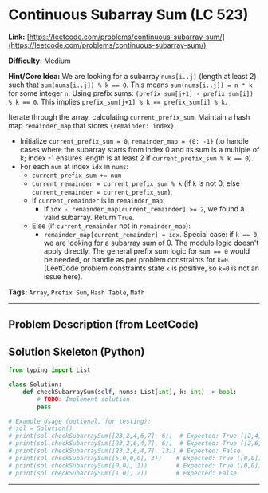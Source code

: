 # Continuous Subarray Sum (LC 523)

**Link:** [https://leetcode.com/problems/continuous-subarray-sum/](https://leetcode.com/problems/continuous-subarray-sum/)

**Difficulty:** Medium

**Hint/Core Idea:**
We are looking for a subarray `nums[i..j]` (length at least 2) such that `sum(nums[i..j]) % k == 0`.
This means `sum(nums[i..j]) = n * k` for some integer `n`.
Using prefix sums: `(prefix_sum[j+1] - prefix_sum[i]) % k == 0`.
This implies `prefix_sum[j+1] % k == prefix_sum[i] % k`.

Iterate through the array, calculating `current_prefix_sum`.
Maintain a hash map `remainder_map` that stores `{remainder: index}`.
- Initialize `current_prefix_sum = 0`, `remainder_map = {0: -1}` (to handle cases where the subarray starts from index 0 and its sum is a multiple of k; index -1 ensures length is at least 2 if `current_prefix_sum % k == 0`).
- For each `num` at index `idx` in `nums`:
    - `current_prefix_sum += num`
    - `current_remainder = current_prefix_sum % k` (if `k` is not 0, else `current_remainder = current_prefix_sum`).
    - If `current_remainder` is in `remainder_map`:
        - If `idx - remainder_map[current_remainder] >= 2`, we found a valid subarray. Return `True`.
    - Else (if `current_remainder` not in `remainder_map`):
        - `remainder_map[current_remainder] = idx`.
Special case: if `k == 0`, we are looking for a subarray sum of 0. The modulo logic doesn't apply directly. The general prefix sum logic for `sum == 0` would be needed, or handle as per problem constraints for `k=0`. (LeetCode problem constraints state `k` is positive, so `k=0` is not an issue here).

**Tags:** `Array`, `Prefix Sum`, `Hash Table`, `Math`

---
## Problem Description (from LeetCode)

<!-- Placeholder for the full problem description from LeetCode.
     Copy the problem description here from the LeetCode page for easy reference.
     Example: Given an integer array nums and an integer k, return true if nums has a continuous subarray of size at least two whose elements sum up to a multiple of k, or false otherwise.
-->


## Solution Skeleton (Python)

```python
from typing import List

class Solution:
    def checkSubarraySum(self, nums: List[int], k: int) -> bool:
        # TODO: Implement solution
        pass

# Example Usage (optional, for testing):
# sol = Solution()
# print(sol.checkSubarraySum([23,2,4,6,7], 6))  # Expected: True ([2,4] sum=6, or [23,2,4,6,7] sum=42)
# print(sol.checkSubarraySum([23,2,6,4,7], 6))  # Expected: True ([2,6,4] sum=12, or [6] is not size 2, [23,2,6,4,7] sum=42)
# print(sol.checkSubarraySum([23,2,6,4,7], 13)) # Expected: False
# print(sol.checkSubarraySum([5,0,0,0], 3))    # Expected: True ([0,0])
# print(sol.checkSubarraySum([0,0], 1))        # Expected: True ([0,0])
# print(sol.checkSubarraySum([1,0], 2))        # Expected: False
```
---
